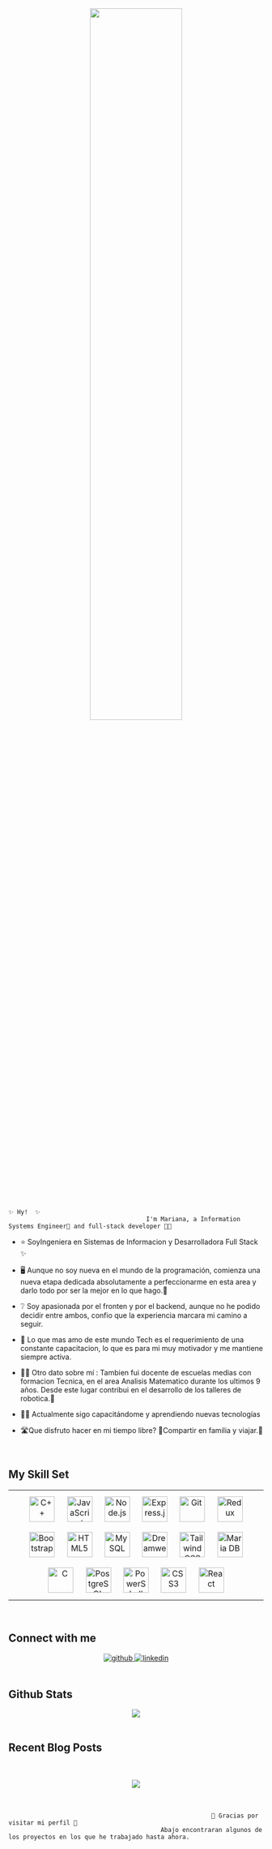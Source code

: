 <div align="center">
  
<img src="https://res.cloudinary.com/dvyv9wbmv/image/upload/v1663249035/Presentacion_lc9apy.gif" align="center" style="width: 60%" />
</div>  
  

                                                                          ✨ Hy!  ✨
                                          I'm Mariana, a Information Systems Engineer🚀 and full-stack developer 👨‍💻
  

- ⭐ SoyIngeniera en Sistemas de Informacion y Desarrolladora Full Stack ✨

- 🖥️ Aunque no soy nueva en el mundo de la programación, comienza una nueva etapa dedicada absolutamente a perfeccionarme en esta area y darlo todo por ser la mejor en lo que hago.💯

- ❔ Soy apasionada por el fronten y por el backend, aunque no he podido decidir entre ambos,  confio que la experiencia marcara mi camino a seguir.

- 📖 Lo que mas amo de este mundo Tech es el requerimiento de una constante capacitacion, lo que es para mi muy motivador y me mantiene siempre activa.

- 👩‍🏫 Otro dato sobre mí :  Tambien fui docente de escuelas medias con formacion Tecnica, en el area Analisis Matematico durante los ultimos 9 años. Desde este lugar contribui en el desarrollo de los talleres de robotica.🦾

- 👩‍💻 Actualmente sigo capacitándome y aprendiendo nuevas tecnologías   
  
- 🛣️Que disfruto hacer en mi tiempo libre? 🧉Compartir en familia y viajar.🌵

<br/>  


## My Skill Set  
<table><tr>
</td><td valign="top" width="100%">

<div align="center">  
<a href="https://www.cplusplus.com/" target="_blank"><img style="margin: 10px" src="https://profilinator.rishav.dev/skills-assets/cplusplus-original.svg" alt="C++" height="50" /></a>  
<a href="https://www.javascript.com/" target="_blank"><img style="margin: 10px" src="https://profilinator.rishav.dev/skills-assets/javascript-original.svg" alt="JavaScript" height="50" /></a>  
<a href="https://nodejs.org/" target="_blank"><img style="margin: 10px" src="https://profilinator.rishav.dev/skills-assets/nodejs-original-wordmark.svg" alt="Node.js" height="50" /></a>  
<a href="https://expressjs.com/" target="_blank"><img style="margin: 10px" src="https://profilinator.rishav.dev/skills-assets/express-original-wordmark.svg" alt="Express.js" height="50" /></a>  
<a href="https://github.com/" target="_blank"><img style="margin: 10px" src="https://profilinator.rishav.dev/skills-assets/git-scm-icon.svg" alt="Git" height="50" /></a>  
<a href="https://redux.js.org/" target="_blank"><img style="margin: 10px" src="https://profilinator.rishav.dev/skills-assets/redux-original.svg" alt="Redux" height="50" /></a>  
<a href="https://getbootstrap.com/docs/3.4/javascript/" target="_blank"><img style="margin: 10px" src="https://profilinator.rishav.dev/skills-assets/bootstrap-plain.svg" alt="Bootstrap" height="50" /></a>  
<a href="https://en.wikipedia.org/wiki/HTML5" target="_blank"><img style="margin: 10px" src="https://profilinator.rishav.dev/skills-assets/html5-original-wordmark.svg" alt="HTML5" height="50" /></a>  
<a href="https://www.mysql.com/" target="_blank"><img style="margin: 10px" src="https://profilinator.rishav.dev/skills-assets/mysql-original-wordmark.svg" alt="MySQL" height="50" /></a>  
<a href="https://www.adobe.com/in/products/dreamweaver.html" target="_blank"><img style="margin: 10px" src="https://profilinator.rishav.dev/skills-assets/adobedreamweaver.png" alt="Dreamweaver " height="50" /></a>  
<a href="https://www.tailwindcss.com/" target="_blank"><img style="margin: 10px" src="https://profilinator.rishav.dev/skills-assets/tailwindcss.svg" alt="Tailwind CSS" height="50" /></a>  
<a href="https://mariadb.org/" target="_blank"><img style="margin: 10px" src="https://profilinator.rishav.dev/skills-assets/mariadb.png" alt="Maria DB" height="50" /></a>  
<a href="https://www.cprogramming.com/" target="_blank"><img style="margin: 10px" src="https://profilinator.rishav.dev/skills-assets/c-original.svg" alt="C" height="50" /></a>  
<a href="https://www.postgresql.org/" target="_blank"><img style="margin: 10px" src="https://profilinator.rishav.dev/skills-assets/postgresql-original-wordmark.svg" alt="PostgreSQL" height="50" /></a>  
<a href="https://docs.microsoft.com/en-us/powershell/" target="_blank"><img style="margin: 10px" src="https://profilinator.rishav.dev/skills-assets/powershell.png" alt="PowerShell" height="50" /></a>  
<a href="https://www.w3schools.com/css/" target="_blank"><img style="margin: 10px" src="https://profilinator.rishav.dev/skills-assets/css3-original-wordmark.svg" alt="CSS3" height="50" /></a>  
<a href="https://reactjs.org/" target="_blank"><img style="margin: 10px" src="https://profilinator.rishav.dev/skills-assets/react-original-wordmark.svg" alt="React" height="50" /></a>  
</div>



</td></tr></table>  

<br/>  


## Connect with me  
<div align="center">
<a href="https://github.com/https://github.com/MarMerc" target="_blank">
<img src=https://img.shields.io/badge/github-%2324292e.svg?&style=for-the-badge&logo=github&logoColor=white alt=github style="margin-bottom: 5px;" />
</a>
<a href="https://linkedin.com/in/https://www.linkedin.com/in/marianafernandamercado/" target="_blank">
<img src=https://img.shields.io/badge/linkedin-%231E77B5.svg?&style=for-the-badge&logo=linkedin&logoColor=white alt=linkedin style="margin-bottom: 5px;" />
</a>  
</div>  
  
  

<br/>  


## Github Stats  
<div align="center"><img src="https://github-readme-stats.vercel.app/api?username=MarMerc&show_icons=true&count_private=true&hide_border=true" align="center" /></div>  

<br/>  



## Recent Blog Posts  
  

<br/>  

  

<br/>  

<div align="center">
<img src="https://komarev.com/ghpvc/?username=MarMerc&&style=flat-square" align="center" />
</div>  
  

<br/>  

<div align="center"></div>
<br />

                                                            💜 Gracias por visitar mi perfil 💜
                                              Abajo encontraran algunos de los proyectos en los que he trabajado hasta ahora.  
  
<br/>  

